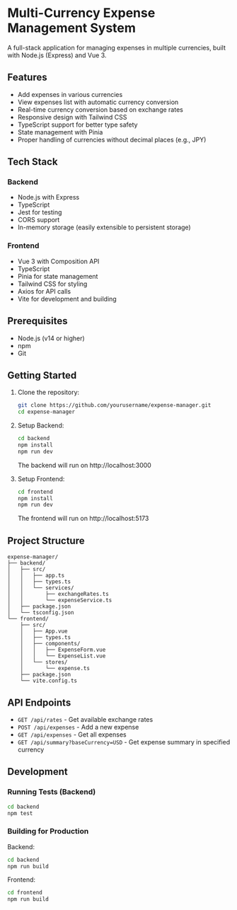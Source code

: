 # Multi-Currency Expense Management System

A full-stack application for managing expenses in multiple currencies, built with Node.js (Express) and Vue 3.

## Features

- Add expenses in various currencies
- View expenses list with automatic currency conversion
- Real-time currency conversion based on exchange rates
- Responsive design with Tailwind CSS
- TypeScript support for better type safety
- State management with Pinia
- Proper handling of currencies without decimal places (e.g., JPY)

## Tech Stack

### Backend
- Node.js with Express
- TypeScript
- Jest for testing
- CORS support
- In-memory storage (easily extensible to persistent storage)

### Frontend
- Vue 3 with Composition API
- TypeScript
- Pinia for state management
- Tailwind CSS for styling
- Axios for API calls
- Vite for development and building

## Prerequisites

- Node.js (v14 or higher)
- npm 
- Git

## Getting Started

1. Clone the repository:
   ```bash
   git clone https://github.com/yourusername/expense-manager.git
   cd expense-manager
   ```

2. Setup Backend:
   ```bash
   cd backend
   npm install
   npm run dev
   ```
   The backend will run on http://localhost:3000

3. Setup Frontend:
   ```bash
   cd frontend
   npm install
   npm run dev
   ```
   The frontend will run on http://localhost:5173

## Project Structure

```
expense-manager/
├── backend/
│   ├── src/
│   │   ├── app.ts
│   │   ├── types.ts
│   │   └── services/
│   │       ├── exchangeRates.ts
│   │       └── expenseService.ts
│   ├── package.json
│   └── tsconfig.json
└── frontend/
    ├── src/
    │   ├── App.vue
    │   ├── types.ts
    │   ├── components/
    │   │   ├── ExpenseForm.vue
    │   │   └── ExpenseList.vue
    │   └── stores/
    │       └── expense.ts
    ├── package.json
    └── vite.config.ts
```

## API Endpoints

- `GET /api/rates` - Get available exchange rates
- `POST /api/expenses` - Add a new expense
- `GET /api/expenses` - Get all expenses
- `GET /api/summary?baseCurrency=USD` - Get expense summary in specified currency

## Development

### Running Tests (Backend)
```bash
cd backend
npm test
```

### Building for Production

Backend:
```bash
cd backend
npm run build
```

Frontend:
```bash
cd frontend
npm run build
```

<!-- ## Future Improvements

1. Add persistent storage (e.g., PostgreSQL)
2. Implement user authentication
3. Add expense categories and tags
4. Implement expense filtering and sorting
5. Add data export functionality
6. Integrate with a live exchange rate API
7. Add expense editing and deletion
8. Implement expense reports and charts

## Contributing

1. Fork the repository
2. Create your feature branch (`git checkout -b feature/AmazingFeature`)
3. Commit your changes (`git commit -m 'Add some AmazingFeature'`)
4. Push to the branch (`git push origin feature/AmazingFeature`)
5. Open a Pull Request -->